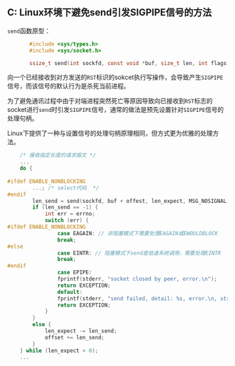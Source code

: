 ## C: Linux环境下避免send引发SIGPIPE信号的方法

`send`函数原型：

```c
       #include <sys/types.h>
       #include <sys/socket.h>

       ssize_t send(int sockfd, const void *buf, size_t len, int flags);
```

向一个已经接收到对方发送的`RST`标识的sokcet执行写操作，会导致产生`SIGPIPE`信号，而该信号的默认行为是杀死当前进程。

为了避免通讯过程中由于对端进程突然死亡等原因导致向已接收到`RST`标志的socket进行`send`时引发`SIGPIPE`信号，通常的做法是预先设置针对`SIGPIPE`信号的处理句柄。

Linux下提供了一种与设置信号的处理句柄原理相同，但方式更为优雅的处理方法。

```c
    /* 接收指定长度的请求报文 */
    ...
    do {
    
#ifdef ENABLE_NONBLOCKING
        ...; /* select代码  */
#endif
        len_send = send(sockfd, buf + offest, len_expect, MSG_NOSIGNAL);
        if (len_send == -1) {
            int err = errno;
            switch (err) {
#ifdef ENABLE_NONBLOCKING
                case EAGAIN: // 非阻塞模式下需要处理EAGAIN或EWOULDBLOCK
                break;
#else
                case EINTR: // 阻塞模式下send是低速系统调用，需要处理EINTR
                break;
#endif
                case EPIPE:
                fprintf(stderr, "socket closed by peer, error.\n");
                return EXCEPTION;
                default:
                fprintf(stderr, "send failed, detail: %s, error.\n, strerror(err));
                return EXCEPTION;
            }
        }
        else {
            len_expect -= len_send;
            offset += len_send;
        }
    } while (len_expect > 0);
    ...
```